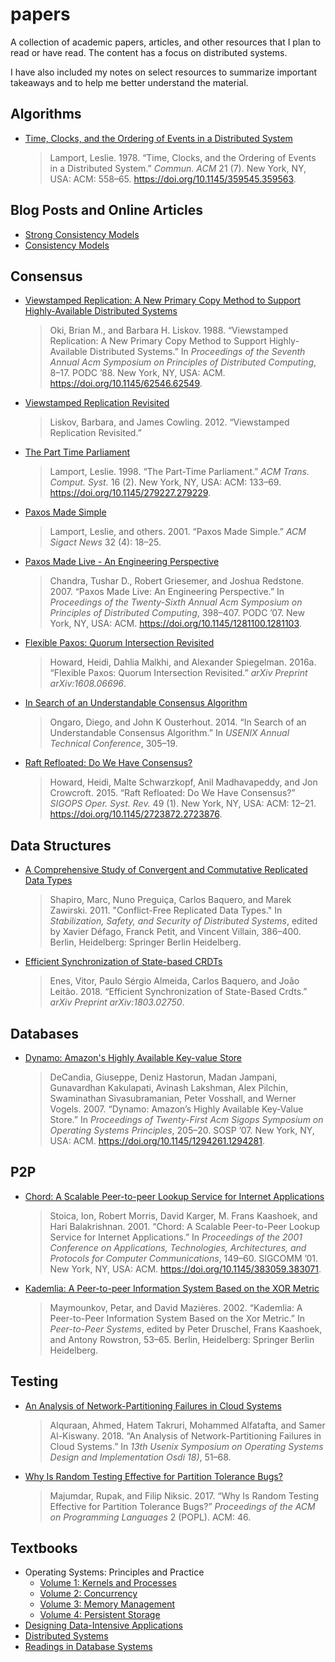 # papers

A collection of academic papers, articles, and other resources that I plan to read or have read. The
content has a focus on distributed systems.

I have also included my notes on select resources to summarize important takeaways and to help me
better understand the material.

## Algorithms

- [Time, Clocks, and the Ordering of Events in a Distributed System](algorithms/time-clocks-and-the-ordering-of-events-in-a-distributed-system.pdf)
  > Lamport, Leslie. 1978. “Time, Clocks, and the Ordering of Events in a Distributed System.” *Commun. ACM* 21 (7). New York, NY, USA: ACM: 558–65. <https://doi.org/10.1145/359545.359563>.

## Blog Posts and Online Articles

- [Strong Consistency Models](https://aphyr.com/posts/313-strong-consistency-models)
- [Consistency Models](https://jepsen.io/consistency)

## Consensus

- [Viewstamped Replication: A New Primary Copy Method to Support Highly-Available Distributed Systems](consensus/viewstamped-replication-a-new-primary-copy-method-to-support-highly-available-distributed-systems.pdf)
  > Oki, Brian M., and Barbara H. Liskov. 1988. “Viewstamped Replication: A New Primary Copy Method to Support Highly-Available Distributed Systems.” In _Proceedings of the Seventh Annual Acm Symposium on Principles of Distributed Computing_, 8–17. PODC ’88. New York, NY, USA: ACM. <https://doi.org/10.1145/62546.62549>.
- [Viewstamped Replication Revisited](consensus/viewstamped-replication-revisited.pdf)
  > Liskov, Barbara, and James Cowling. 2012. “Viewstamped Replication Revisited.”
- [The Part Time Parliament](consensus/the-part-time-parliament.pdf)
  > Lamport, Leslie. 1998. “The Part-Time Parliament.” _ACM Trans. Comput. Syst._ 16 (2). New York, NY, USA: ACM: 133–69. <https://doi.org/10.1145/279227.279229>.
- [Paxos Made Simple](consensus/paxos-made-simple.pdf)
  > Lamport, Leslie, and others. 2001. “Paxos Made Simple.” _ACM Sigact News_ 32 (4): 18–25.
- [Paxos Made Live - An Engineering Perspective](consensus/paxos-made-live-an-engineering-perspective.pdf)
  > Chandra, Tushar D., Robert Griesemer, and Joshua Redstone. 2007. “Paxos Made Live: An Engineering Perspective.” In _Proceedings of the Twenty-Sixth Annual Acm Symposium on Principles of Distributed Computing_, 398–407. PODC ’07. New York, NY, USA: ACM. <https://doi.org/10.1145/1281100.1281103>.
- [Flexible Paxos: Quorum Intersection Revisited](consensus/flexible-paxos-quorum-intersection-revisited.pdf)
  > Howard, Heidi, Dahlia Malkhi, and Alexander Spiegelman. 2016a. “Flexible Paxos: Quorum Intersection Revisited.” _arXiv Preprint arXiv:1608.06696_.
- [In Search of an Understandable Consensus Algorithm](consensus/in-search-of-an-understandable-consensus-algorithm.pdf)
  > Ongaro, Diego, and John K Ousterhout. 2014. “In Search of an Understandable Consensus Algorithm.” In _USENIX Annual Technical Conference_, 305–19.
- [Raft Refloated: Do We Have Consensus?](consensus/raft-refloated-do-we-have-consensus.pdf)
  > Howard, Heidi, Malte Schwarzkopf, Anil Madhavapeddy, and Jon Crowcroft. 2015. “Raft Refloated: Do We Have Consensus?” _SIGOPS Oper. Syst. Rev._ 49 (1). New York, NY, USA: ACM: 12–21. <https://doi.org/10.1145/2723872.2723876>.

## Data Structures

- [A Comprehensive Study of Convergent and Commutative Replicated Data Types](data-structures/a-comprehensive-study-of-convergent-and-commutative-replicated-data-types.pdf)
  > Shapiro, Marc, Nuno Preguiça, Carlos Baquero, and Marek Zawirski. 2011. "Conflict-Free Replicated Data Types." In _Stabilization, Safety, and Security of Distributed Systems_, edited by Xavier Défago, Franck Petit, and Vincent Villain, 386–400. Berlin, Heidelberg: Springer Berlin Heidelberg.
- [Efficient Synchronization of State-based CRDTs](data-structures/efficient-synchronization-of-state-based-crdts.pdf)
  > Enes, Vitor, Paulo Sérgio Almeida, Carlos Baquero, and João Leitão. 2018. “Efficient Synchronization of State-Based Crdts.” *arXiv Preprint arXiv:1803.02750*.

## Databases

- [Dynamo: Amazon's Highly Available Key-value Store](databases/dynamo-amazons-highly-available-key-value-store.pdf)
  > DeCandia, Giuseppe, Deniz Hastorun, Madan Jampani, Gunavardhan Kakulapati, Avinash Lakshman, Alex Pilchin, Swaminathan Sivasubramanian, Peter Vosshall, and Werner Vogels. 2007. “Dynamo: Amazon’s Highly Available Key-Value Store.” In _Proceedings of Twenty-First Acm Sigops Symposium on Operating Systems Principles_, 205–20. SOSP ’07. New York, NY, USA: ACM. <https://doi.org/10.1145/1294261.1294281>.

## P2P

- [Chord: A Scalable Peer-to-peer Lookup Service for Internet Applications](p2p/chord-a-scalable-peer-to-peer-lookup-service-for-internet-applications.pdf)
  > Stoica, Ion, Robert Morris, David Karger, M. Frans Kaashoek, and Hari Balakrishnan. 2001. “Chord: A Scalable Peer-to-Peer Lookup Service for Internet Applications.” In _Proceedings of the 2001 Conference on Applications, Technologies, Architectures, and Protocols for Computer Communications_, 149–60. SIGCOMM ’01. New York, NY, USA: ACM. <https://doi.org/10.1145/383059.383071>.
- [Kademlia: A Peer-to-peer Information System Based on the XOR Metric](p2p/kademlia-a-peer-to-peer-information-system-based-on-the-xor-metric.pdf)
  > Maymounkov, Petar, and David Mazières. 2002. “Kademlia: A Peer-to-Peer Information System Based on the Xor Metric.” In _Peer-to-Peer Systems_, edited by Peter Druschel, Frans Kaashoek, and Antony Rowstron, 53–65. Berlin, Heidelberg: Springer Berlin Heidelberg.

## Testing

- [An Analysis of Network-Partitioning Failures in Cloud Systems](testing/an-analysis-of-network-partitioning-failures-in-cloud-systems.pdf)
  > Alquraan, Ahmed, Hatem Takruri, Mohammed Alfatafta, and Samer Al-Kiswany. 2018. “An Analysis of Network-Partitioning Failures in Cloud Systems.” In _13th Usenix Symposium on Operating Systems Design and Implementation Osdi 18)_, 51–68.
- [Why Is Random Testing Effective for Partition Tolerance Bugs?](testing/why-is-random-testing-effective-for-partition-tolerance-bugs.pdf)
  > Majumdar, Rupak, and Filip Niksic. 2017. “Why Is Random Testing Effective for Partition Tolerance Bugs?” *Proceedings of the ACM on Programming Languages* 2 (POPL). ACM: 46.

## Textbooks

- Operating Systems: Principles and Practice
  - [Volume 1: Kernels and Processes](textbooks/operating-systems-principles-and-practice-vol-1-kernels-and-processes.pdf)
  - [Volume 2: Concurrency](textbooks/operating-systems-principles-and-practice-vol-2-concurrency.pdf)
  - [Volume 3: Memory Management](textbooks/operating-systems-principles-and-practice-vol-3-memory-management.pdf)
  - [Volume 4: Persistent Storage](textbooks/operating-systems-principles-and-practice-vol-4-persistent-storage.pdf)
- [Designing Data-Intensive Applications](textbooks/designing-data-intensive-applications.pdf)
- [Distributed Systems](textbooks/distributed-systems.pdf)
- [Readings in Database Systems](textbooks/readings-in-database-systems.pdf)
